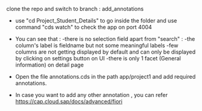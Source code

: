 clone the repo and switch to branch : add_annotations



* use "cd Project_Student_Details" to go inside the folder and use command "cds watch" to check the app on port 4004 
* You can see that : 
 -there is no selection field apart from "search"  :
 -the column's label is fieldname but not some meaningful labels
 -few columns are not getting displayed by default and can only be displayed by clicking on settings button on UI
 -there is only 1 facet (General information) on detail page

* Open the file annotations.cds in the path app/project1 and add required annotations.
* In case you want to add any other annotation , you can refer https://cap.cloud.sap/docs/advanced/fiori
